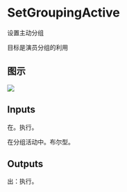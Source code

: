 # SetGroupingActive

设置主动分组

目标是演员分组的利用

## 图示

![]($-20221218-18465290.png)

## Inputs

在。执行。

在分组活动中。布尔型。

## Outputs

出：执行。